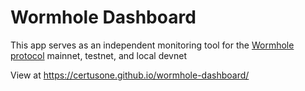 # Wormhole Dashboard

This app serves as an independent monitoring tool for the [Wormhole protocol](https://wormhole.com/) mainnet, testnet, and local devnet

View at https://certusone.github.io/wormhole-dashboard/
